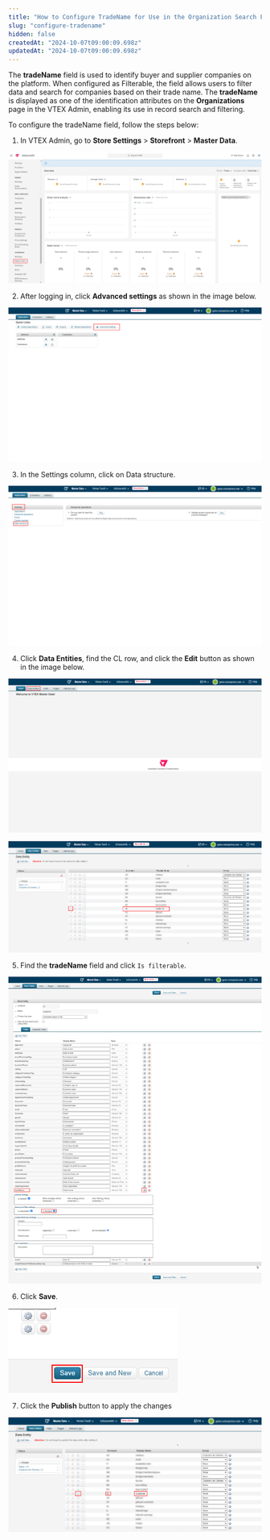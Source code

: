 ```yaml
---
title: "How to Configure TradeName for Use in the Organization Search Field"
slug: "configure-tradename"
hidden: false
createdAt: "2024-10-07t09:00:09.698z"
updatedAt: "2024-10-07t09:00:09.698z"
---
```


The **tradeName** field is used to identify buyer and supplier companies on the platform. When configured as Filterable, the field allows users to filter data and search for companies based on their trade name. The **tradeName** is displayed as one of the identification attributes on the **Organizations** page in the VTEX Admin, enabling its use in record search and filtering.

To configure the tradeName field, follow the steps below:

1. In VTEX Admin, go to **Store Settings** > **Storefront** > **Master Data**.

![](https://raw.githubusercontent.com/vtexdocs/dev-portal-content/main/docs/guides/B2B-Suite/settings/masterdata1.png)

2. After logging in, click **Advanced settings** as shown in the image below.

![](https://raw.githubusercontent.com/vtexdocs/dev-portal-content/main/docs/guides/B2B-Suite/settings/masterdata2.png)

3. In the Settings column, click on Data structure.

![](https://raw.githubusercontent.com/vtexdocs/dev-portal-content/main/docs/guides/B2B-Suite/settings/masterdata3.png)

4. Click **Data Entities**, find the CL row, and click the **Edit** button as shown in the image below.

![](https://raw.githubusercontent.com/vtexdocs/dev-portal-content/main/docs/guides/B2B-Suite/settings/masterdata4a.png)

![](https://raw.githubusercontent.com/vtexdocs/dev-portal-content/main/docs/guides/B2B-Suite/settings/masterdata4b.png)

5. Find the **tradeName** field and click `Is filterable`.

![](https://raw.githubusercontent.com/vtexdocs/dev-portal-content/main/docs/guides/B2B-Suite/settings/masterdata5.png)

6. Click **Save**.

![](https://raw.githubusercontent.com/vtexdocs/dev-portal-content/main/docs/guides/B2B-Suite/settings/masterdata6.png)

7. Click the **Publish** button to apply the changes

![](https://raw.githubusercontent.com/vtexdocs/dev-portal-content/main/docs/guides/B2B-Suite/settings/masterdata7.png)